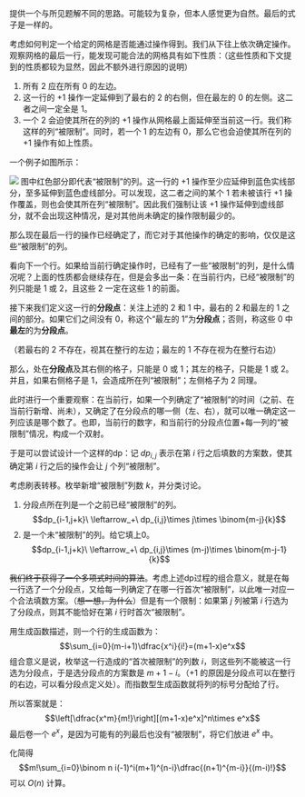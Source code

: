 提供一个与所见题解不同的思路。可能较为复杂，但本人感觉更为自然。最后的式子是一样的。

考虑如何判定一个给定的网格是否能通过操作得到。我们从下往上依次确定操作。观察网格的最后一行，能发现可能合法的网格具有如下性质：（这些性质和下文提到的性质都较为显然，因此不额外进行原因的说明）
1. 所有 $2$ 应在所有 $0$ 的左边。
2. 这一行的 $+1$ 操作一定延伸到了最右的 $2$ 的右侧，但在最左的 $0$ 的左侧。这二者之间一定全是 $1$。
3. 一个 $2$ 会迫使其所在的列的 $+1$ 操作从网格最上面延伸至当前这一行。我们称这样的列“被限制”。同时，若一个 $1$ 的左边有 $0$，那么它也会迫使其所在列的 $+1$ 操作有如上性质。

一个例子如图所示：

![](https://cdn.luogu.com.cn/upload/image_hosting/umvhhb0l.png)
图中红色部分即代表“被限制”的列。这一行的 $+1$ 操作至少应延伸到蓝色实线部分，至多延伸到蓝色虚线部分。可以发现，这二者之间的某个 $1$ 若未被该行 $+1$ 操作覆盖，则也会使其所在列“被限制”。因此我们强制让该 $+1$ 操作延伸到虚线部分，就不会出现这种情况，是对其他尚未确定的操作限制最少的。

那么现在最后一行的操作已经确定了，而它对于其他操作的确定的影响，仅仅是这些“被限制”的列。

看向下一个行。如果给当前行确定操作时，已经有了一些“被限制”的列，是什么情况呢？上面的性质都会继续存在，但是会多出一条：在当前行内，已经“被限制”的列只能是 $1$ 或 $2$，且这些 $2$ 一定在这些 $1$ 的前面。

接下来我们定义这一行的**分段点**：关注上述的 $2$ 和 $1$ 中，最右的 $2$ 和最左的 $1$ 之间的部分。如果它们之间没有 $0$，称这个“最左的 $1$”为**分段点**；否则，称这些 $0$ 中**最左**的为**分段点**。

（若最右的 $2$ 不存在，视其在整行的左边；最左的 $1$ 不存在视为在整行右边）

那么，处在**分段点**及其右侧的格子，只能是 $0$ 或 $1$；其左的格子，只能是 $1$ 或 $2$。并且，如果右侧格子是 $1$，会造成所在列“被限制”；左侧格子为 $2$ 同理。

此时进行一个重要观察：在当前行，如果一个列确定了“被限制”的时间（之前、在当前行新增、尚未），又确定了在分段点的哪一侧（左、右），就可以唯一确定这一列应该是哪个数了。也即，当前行的数字，和当前行的分段点位置+每一列的“被限制”情况，构成一个双射。

于是可以尝试设计一个这样的dp：记 $dp_{i,j}$ 表示在第 $i$ 行之后填数的方案数，使其确定第 $i$ 行之后的操作会让 $j$ 个列“被限制”。

考虑刷表转移。枚举新增“被限制”列数 $k$，并分类讨论。
1. 分段点所在列是一个之前已经“被限制”的列。
$$dp_{i-1,j+k}\ \leftarrow_+\ dp_{i,j}\times j\times \binom{m-j}{k}$$
2. 是一个未“被限制”的列。给它填上0。
$$dp_{i-1,j+k}\ \leftarrow_+\ dp_{i,j}\times (m-j)\times \binom{m-j-1}{k}$$

~~我们终于获得了一个多项式时间的算法~~。考虑上述dp过程的组合意义，就是在每一行选了一个分段点，又给每一列确定了在哪一行首次“被限制”，以此唯一对应一个合法填数方案。（~~想一想，为什么~~）但是有一个限制：如果第 $j$ 列被第 $i$ 行选为了分段点，则其不能恰好在第 $i$ 行时首次“被限制”。

用生成函数描述，则一个行的生成函数为：
$$\sum_{i=0}(m-i+1)\dfrac{x^i}{i!}=(m+1-x)e^x$$
组合意义是说，枚举这一行造成的“首次被限制”的列数 $i$，则这些列不能被这一行选为分段点，于是选分段点的方案数是 $m+1-i$。（$+1$ 的原因是分段点可以在整行的右边，可以看分段点定义处）。而指数型生成函数就将列的标号分配给了行。

所以答案就是：
$$\left[\dfrac{x^m}{m!}\right][(m+1-x)e^x]^n\times e^x$$
最后卷一个 $e^x$，是因为可能有的列最后也没有“被限制”，将它们放进 $e^x$ 中。

化简得
$$m!\sum_{i=0}\binom n i(-1)^i(m+1)^{n-i}\dfrac{(n+1)^{m-i}}{(m-i)!}$$
可以 $O(n)$ 计算。